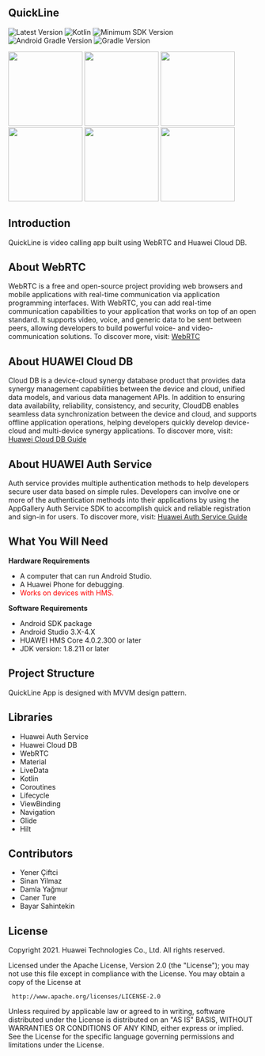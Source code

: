 ## QuickLine
![Latest Version](https://img.shields.io/badge/latestVersion-1.0-yellow) ![Kotlin](https://img.shields.io/badge/language-kotlin-blue) ![Minimum SDK Version](https://img.shields.io/badge/minSDK-24-orange) ![Android Gradle Version](https://img.shields.io/badge/androidGradleVersion-7.1.2-green) ![Gradle Version](https://img.shields.io/badge/gradleVersion-7.2-informational)

<img src="/screenshots/QLSS.jpg" width=150/>
<img src="/screenshots/20220727-115811(WeLinkPC).jpg" width=150>
<img src="/screenshots/20220727-120018(WeLinkPC).jpg" width=150>
<img src="/screenshots/20220727-115825(WeLinkPC).jpg" width=150>
<img src="/screenshots/20220727-115829(WeLinkPC).jpg" width=150>
<img src="/screenshots/20220727-115833(WeLinkPC).jpg" width=150>

## Introduction

QuickLine is video calling app built using WebRTC and Huawei Cloud DB.

## About WebRTC
WebRTC is a free and open-source project providing web browsers and mobile applications with real-time communication via application programming interfaces. With WebRTC, you can add real-time communication capabilities to your application that works on top of an open standard. It supports video, voice, and generic data to be sent between peers, allowing developers to build powerful voice- and video-communication solutions. To discover more, visit: [WebRTC](https://webrtc.org/)

## About HUAWEI Cloud DB

Cloud DB is a device-cloud synergy database product that provides data synergy management capabilities between the device and cloud, unified data models, and various data management APIs. In addition to ensuring data availability, reliability, consistency, and security, CloudDB enables seamless data synchronization between the device and cloud, and supports offline application operations, helping developers quickly develop device-cloud and multi-device synergy applications. To discover more, visit: [Huawei Cloud DB Guide](https://developer.huawei.com/consumer/en/doc/development/AppGallery-connect-Guides/agc-clouddb-introduction)

## About HUAWEI Auth Service

Auth service provides multiple authentication methods to help developers secure user data based on simple rules. Developers can involve one or more of the authentication methods into their applications by using the AppGallery Auth Service SDK to accomplish quick and reliable registration and sign-in for users. To discover more, visit: [Huawei Auth Service Guide](https://developer.huawei.com/consumer/en/doc/development/AppGallery-connect-Guides/agc-auth-introduction-0000001053732605)


## What You Will Need

**Hardware Requirements**
- A computer that can run Android Studio.
- A Huawei Phone for debugging.
- <span style="color:red">Works on devices with HMS.</span>
>

**Software Requirements**
- Android SDK package
- Android Studio 3.X-4.X
- HUAWEI HMS Core 4.0.2.300 or later
- JDK version: 1.8.211 or later

## Project Structure

QuickLine App is designed with MVVM design pattern.

## Libraries

- Huawei Auth Service
- Huawei Cloud DB
- WebRTC
- Material
- LiveData
- Kotlin
- Coroutines
- Lifecycle
- ViewBinding
- Navigation
- Glide
- Hilt

## Contributors

- Yener Çiftci
- Sinan Yilmaz
- Damla Yağmur
- Caner Ture
- Bayar Sahintekin


## License

Copyright 2021. Huawei Technologies Co., Ltd. All rights reserved.

   Licensed under the Apache License, Version 2.0 (the "License");
   you may not use this file except in compliance with the License.
   You may obtain a copy of the License at

     http://www.apache.org/licenses/LICENSE-2.0

   Unless required by applicable law or agreed to in writing, software
   distributed under the License is distributed on an "AS IS" BASIS,
   WITHOUT WARRANTIES OR CONDITIONS OF ANY KIND, either express or implied.
   See the License for the specific language governing permissions and
   limitations under the License.

